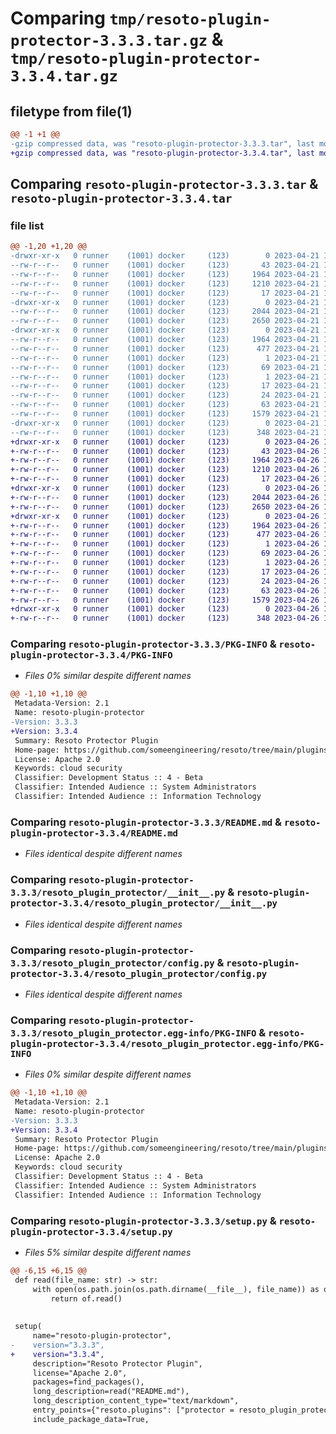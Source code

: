 # Comparing `tmp/resoto-plugin-protector-3.3.3.tar.gz` & `tmp/resoto-plugin-protector-3.3.4.tar.gz`

## filetype from file(1)

```diff
@@ -1 +1 @@
-gzip compressed data, was "resoto-plugin-protector-3.3.3.tar", last modified: Fri Apr 21 14:38:10 2023, max compression
+gzip compressed data, was "resoto-plugin-protector-3.3.4.tar", last modified: Wed Apr 26 16:51:17 2023, max compression
```

## Comparing `resoto-plugin-protector-3.3.3.tar` & `resoto-plugin-protector-3.3.4.tar`

### file list

```diff
@@ -1,20 +1,20 @@
-drwxr-xr-x   0 runner    (1001) docker     (123)        0 2023-04-21 14:38:10.512987 resoto-plugin-protector-3.3.3/
--rw-r--r--   0 runner    (1001) docker     (123)       43 2023-04-21 14:36:24.000000 resoto-plugin-protector-3.3.3/MANIFEST.in
--rw-r--r--   0 runner    (1001) docker     (123)     1964 2023-04-21 14:38:10.512987 resoto-plugin-protector-3.3.3/PKG-INFO
--rw-r--r--   0 runner    (1001) docker     (123)     1210 2023-04-21 14:36:24.000000 resoto-plugin-protector-3.3.3/README.md
--rw-r--r--   0 runner    (1001) docker     (123)       17 2023-04-21 14:36:24.000000 resoto-plugin-protector-3.3.3/requirements.txt
-drwxr-xr-x   0 runner    (1001) docker     (123)        0 2023-04-21 14:38:10.508987 resoto-plugin-protector-3.3.3/resoto_plugin_protector/
--rw-r--r--   0 runner    (1001) docker     (123)     2044 2023-04-21 14:36:24.000000 resoto-plugin-protector-3.3.3/resoto_plugin_protector/__init__.py
--rw-r--r--   0 runner    (1001) docker     (123)     2650 2023-04-21 14:36:24.000000 resoto-plugin-protector-3.3.3/resoto_plugin_protector/config.py
-drwxr-xr-x   0 runner    (1001) docker     (123)        0 2023-04-21 14:38:10.512987 resoto-plugin-protector-3.3.3/resoto_plugin_protector.egg-info/
--rw-r--r--   0 runner    (1001) docker     (123)     1964 2023-04-21 14:38:10.000000 resoto-plugin-protector-3.3.3/resoto_plugin_protector.egg-info/PKG-INFO
--rw-r--r--   0 runner    (1001) docker     (123)      477 2023-04-21 14:38:10.000000 resoto-plugin-protector-3.3.3/resoto_plugin_protector.egg-info/SOURCES.txt
--rw-r--r--   0 runner    (1001) docker     (123)        1 2023-04-21 14:38:10.000000 resoto-plugin-protector-3.3.3/resoto_plugin_protector.egg-info/dependency_links.txt
--rw-r--r--   0 runner    (1001) docker     (123)       69 2023-04-21 14:38:10.000000 resoto-plugin-protector-3.3.3/resoto_plugin_protector.egg-info/entry_points.txt
--rw-r--r--   0 runner    (1001) docker     (123)        1 2023-04-21 14:38:10.000000 resoto-plugin-protector-3.3.3/resoto_plugin_protector.egg-info/not-zip-safe
--rw-r--r--   0 runner    (1001) docker     (123)       17 2023-04-21 14:38:10.000000 resoto-plugin-protector-3.3.3/resoto_plugin_protector.egg-info/requires.txt
--rw-r--r--   0 runner    (1001) docker     (123)       24 2023-04-21 14:38:10.000000 resoto-plugin-protector-3.3.3/resoto_plugin_protector.egg-info/top_level.txt
--rw-r--r--   0 runner    (1001) docker     (123)       63 2023-04-21 14:38:10.512987 resoto-plugin-protector-3.3.3/setup.cfg
--rw-r--r--   0 runner    (1001) docker     (123)     1579 2023-04-21 14:36:24.000000 resoto-plugin-protector-3.3.3/setup.py
-drwxr-xr-x   0 runner    (1001) docker     (123)        0 2023-04-21 14:38:10.512987 resoto-plugin-protector-3.3.3/test/
--rw-r--r--   0 runner    (1001) docker     (123)      348 2023-04-21 14:36:24.000000 resoto-plugin-protector-3.3.3/test/test_config.py
+drwxr-xr-x   0 runner    (1001) docker     (123)        0 2023-04-26 16:51:17.197383 resoto-plugin-protector-3.3.4/
+-rw-r--r--   0 runner    (1001) docker     (123)       43 2023-04-26 16:49:29.000000 resoto-plugin-protector-3.3.4/MANIFEST.in
+-rw-r--r--   0 runner    (1001) docker     (123)     1964 2023-04-26 16:51:17.197383 resoto-plugin-protector-3.3.4/PKG-INFO
+-rw-r--r--   0 runner    (1001) docker     (123)     1210 2023-04-26 16:49:29.000000 resoto-plugin-protector-3.3.4/README.md
+-rw-r--r--   0 runner    (1001) docker     (123)       17 2023-04-26 16:49:29.000000 resoto-plugin-protector-3.3.4/requirements.txt
+drwxr-xr-x   0 runner    (1001) docker     (123)        0 2023-04-26 16:51:17.193383 resoto-plugin-protector-3.3.4/resoto_plugin_protector/
+-rw-r--r--   0 runner    (1001) docker     (123)     2044 2023-04-26 16:49:29.000000 resoto-plugin-protector-3.3.4/resoto_plugin_protector/__init__.py
+-rw-r--r--   0 runner    (1001) docker     (123)     2650 2023-04-26 16:49:29.000000 resoto-plugin-protector-3.3.4/resoto_plugin_protector/config.py
+drwxr-xr-x   0 runner    (1001) docker     (123)        0 2023-04-26 16:51:17.197383 resoto-plugin-protector-3.3.4/resoto_plugin_protector.egg-info/
+-rw-r--r--   0 runner    (1001) docker     (123)     1964 2023-04-26 16:51:17.000000 resoto-plugin-protector-3.3.4/resoto_plugin_protector.egg-info/PKG-INFO
+-rw-r--r--   0 runner    (1001) docker     (123)      477 2023-04-26 16:51:17.000000 resoto-plugin-protector-3.3.4/resoto_plugin_protector.egg-info/SOURCES.txt
+-rw-r--r--   0 runner    (1001) docker     (123)        1 2023-04-26 16:51:17.000000 resoto-plugin-protector-3.3.4/resoto_plugin_protector.egg-info/dependency_links.txt
+-rw-r--r--   0 runner    (1001) docker     (123)       69 2023-04-26 16:51:17.000000 resoto-plugin-protector-3.3.4/resoto_plugin_protector.egg-info/entry_points.txt
+-rw-r--r--   0 runner    (1001) docker     (123)        1 2023-04-26 16:51:17.000000 resoto-plugin-protector-3.3.4/resoto_plugin_protector.egg-info/not-zip-safe
+-rw-r--r--   0 runner    (1001) docker     (123)       17 2023-04-26 16:51:17.000000 resoto-plugin-protector-3.3.4/resoto_plugin_protector.egg-info/requires.txt
+-rw-r--r--   0 runner    (1001) docker     (123)       24 2023-04-26 16:51:17.000000 resoto-plugin-protector-3.3.4/resoto_plugin_protector.egg-info/top_level.txt
+-rw-r--r--   0 runner    (1001) docker     (123)       63 2023-04-26 16:51:17.197383 resoto-plugin-protector-3.3.4/setup.cfg
+-rw-r--r--   0 runner    (1001) docker     (123)     1579 2023-04-26 16:49:29.000000 resoto-plugin-protector-3.3.4/setup.py
+drwxr-xr-x   0 runner    (1001) docker     (123)        0 2023-04-26 16:51:17.197383 resoto-plugin-protector-3.3.4/test/
+-rw-r--r--   0 runner    (1001) docker     (123)      348 2023-04-26 16:49:29.000000 resoto-plugin-protector-3.3.4/test/test_config.py
```

### Comparing `resoto-plugin-protector-3.3.3/PKG-INFO` & `resoto-plugin-protector-3.3.4/PKG-INFO`

 * *Files 0% similar despite different names*

```diff
@@ -1,10 +1,10 @@
 Metadata-Version: 2.1
 Name: resoto-plugin-protector
-Version: 3.3.3
+Version: 3.3.4
 Summary: Resoto Protector Plugin
 Home-page: https://github.com/someengineering/resoto/tree/main/plugins/protector
 License: Apache 2.0
 Keywords: cloud security
 Classifier: Development Status :: 4 - Beta
 Classifier: Intended Audience :: System Administrators
 Classifier: Intended Audience :: Information Technology
```

### Comparing `resoto-plugin-protector-3.3.3/README.md` & `resoto-plugin-protector-3.3.4/README.md`

 * *Files identical despite different names*

### Comparing `resoto-plugin-protector-3.3.3/resoto_plugin_protector/__init__.py` & `resoto-plugin-protector-3.3.4/resoto_plugin_protector/__init__.py`

 * *Files identical despite different names*

### Comparing `resoto-plugin-protector-3.3.3/resoto_plugin_protector/config.py` & `resoto-plugin-protector-3.3.4/resoto_plugin_protector/config.py`

 * *Files identical despite different names*

### Comparing `resoto-plugin-protector-3.3.3/resoto_plugin_protector.egg-info/PKG-INFO` & `resoto-plugin-protector-3.3.4/resoto_plugin_protector.egg-info/PKG-INFO`

 * *Files 0% similar despite different names*

```diff
@@ -1,10 +1,10 @@
 Metadata-Version: 2.1
 Name: resoto-plugin-protector
-Version: 3.3.3
+Version: 3.3.4
 Summary: Resoto Protector Plugin
 Home-page: https://github.com/someengineering/resoto/tree/main/plugins/protector
 License: Apache 2.0
 Keywords: cloud security
 Classifier: Development Status :: 4 - Beta
 Classifier: Intended Audience :: System Administrators
 Classifier: Intended Audience :: Information Technology
```

### Comparing `resoto-plugin-protector-3.3.3/setup.py` & `resoto-plugin-protector-3.3.4/setup.py`

 * *Files 5% similar despite different names*

```diff
@@ -6,15 +6,15 @@
 def read(file_name: str) -> str:
     with open(os.path.join(os.path.dirname(__file__), file_name)) as of:
         return of.read()
 
 
 setup(
     name="resoto-plugin-protector",
-    version="3.3.3",
+    version="3.3.4",
     description="Resoto Protector Plugin",
     license="Apache 2.0",
     packages=find_packages(),
     long_description=read("README.md"),
     long_description_content_type="text/markdown",
     entry_points={"resoto.plugins": ["protector = resoto_plugin_protector:ProtectorPlugin"]},
     include_package_data=True,
```


